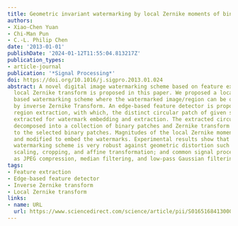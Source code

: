 ```yaml
---
title: Geometric invariant watermarking by local Zernike moments of binary image patches
authors:
- Xiao-Chen Yuan
- Chi-Man Pun
- C.-L. Philip Chen
date: '2013-01-01'
publishDate: '2024-01-12T11:55:04.813217Z'
publication_types:
- article-journal
publication: '*Signal Processing*'
doi: https://doi.org/10.1016/j.sigpro.2013.01.024
abstract: A novel digital image watermarking scheme based on feature extraction and
  local Zernike transform is proposed in this paper. We proposed a local Zernike moments
  based watermarking scheme where the watermarked image/region can be obtained directly
  by inverse Zernike Transform. An edge-based feature detector is proposed for local
  region extraction, with which, the distinct circular patch of given size can be
  extracted for watermark embedding and extraction. The extracted circular patch is
  decomposed into a collection of binary patches and Zernike transform is applied
  to the selected binary patches. Magnitudes of the local Zernike moments are calculated
  and modified to embed the watermarks. Experimental results show that the proposed
  watermarking scheme is very robust against geometric distortion such as rotation,
  scaling, cropping, and affine transformation; and common signal processing such
  as JPEG compression, median filtering, and low-pass Gaussian filtering.
tags:
- Feature extraction
- Edge-based feature detector
- Inverse Zernike transform
- Local Zernike transform
links:
- name: URL
  url: https://www.sciencedirect.com/science/article/pii/S0165168413000418
---
```

